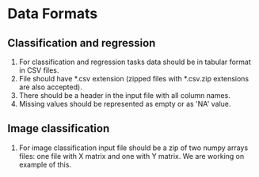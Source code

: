 # Data Formats

## Classification and regression

 1. For classification and regression tasks data should be in tabular format in CSV files.
 2. File should have *.csv extension (zipped files with *.csv.zip extensions are also accepted).
 3. There should be a header in the input file with all column names.
 4. Missing values should be represented as empty or as 'NA' value.


## Image classification

 1. For image classification input file should be a zip of two numpy arrays files: one file with X matrix and one with Y matrix. We are working on example of this.
